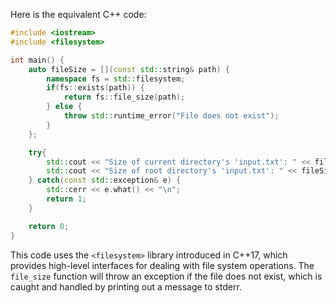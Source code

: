  Here is the equivalent C++ code:

```cpp
#include <iostream>
#include <filesystem>

int main() {
    auto fileSize = [](const std::string& path) {
        namespace fs = std::filesystem;
        if(fs::exists(path)) {
            return fs::file_size(path);
        } else {
            throw std::runtime_error("File does not exist");
        }
    };

    try{
        std::cout << "Size of current directory's 'input.txt': " << fileSize("./input.txt") << '\n';
        std::cout << "Size of root directory's 'input.txt': " << fileSize("/input.txt") << '\n';
    } catch(const std::exception& e) {
        std::cerr << e.what() << "\n";
        return 1;
    }

    return 0;
}
```
This code uses the `<filesystem>` library introduced in C++17, which provides high-level interfaces for dealing with file system operations. The `file_size` function will throw an exception if the file does not exist, which is caught and handled by printing out a message to stderr.

